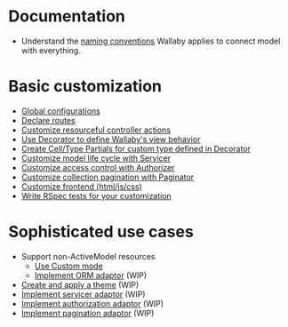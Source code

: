 # Documentation

- Understand the [naming conventions](convention.md) Wallaby applies to connect model with everything.

# Basic customization

- [Global configurations](configuration.md)
- [Declare routes](route.md)
- [Customize resourceful controller actions](controller.md)
- [Use Decorator to define Wallaby's view behavior](decorator.md)
- [Create Cell/Type Partials for custom type defined in Decorator](view.md)
- [Customize model life cycle with Servicer](servicer.md)
- [Customize access control with Authorizer](authorizer.md)
- [Customize collection pagination with Paginator](paginator.md)
- [Customize frontend (html/js/css)](frontend.md)
- [Write RSpec tests for your customization](test.md)

# Sophisticated use cases

- Support non-ActiveModel resources
  - [Use Custom mode](custom.md)
  - [Implement ORM adaptor](orm_adaptor.md) (WIP)
- [Create and apply a theme](theme.md) (WIP)
- [Implement servicer adaptor](servicer_adaptor.md) (WIP)
- [Implement authorization adaptor](authorization_adaptor.md) (WIP)
- [Implement pagination adaptor](pagination_adaptor.md) (WIP)
